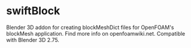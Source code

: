 swiftBlock
==========
Blender 3D addon for creating blockMeshDict files for OpenFOAM's blockMesh application. Find more info on openfoamwiki.net. Compatible with Blender 3D 2.75.
